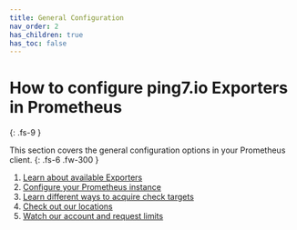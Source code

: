 ```yaml
---
title: General Configuration
nav_order: 2
has_children: true
has_toc: false
---
```


# How to configure ping7.io Exporters in Prometheus
{: .fs-9 }

This section covers the general configuration options
in your Prometheus client.
{: .fs-6 .fw-300 }

1. [Learn about available Exporters](exporters.html)
1. [Configure your Prometheus instance](prometheus.html)
1. [Learn different ways to acquire check targets](targets.html)
1. [Check out our locations](locations.html)
1. [Watch our account and request limits](limits.html)
